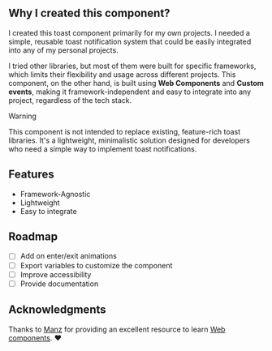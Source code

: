 ## Why I created this component?

I created this toast component primarily for my own projects. I needed a simple, reusable toast notification system that could be easily integrated into any of my personal projects.

I tried other libraries, but most of them were built for specific frameworks, which limits their flexibility and usage across different projects. This component, on the other hand, is built using **Web Components** and **Custom events**, making it framework-independent and easy to integrate into any project, regardless of the tech stack.

> [!WARNING]
> This component is not intended to replace existing, feature-rich toast libraries. It's a lightweight, minimalistic solution designed for developers who need a simple way to implement toast notifications.

## Features

- Framework-Agnostic
- Lightweight
- Easy to integrate

## Roadmap

- [ ] Add on enter/exit animations
- [ ] Export variables to customize the component
- [ ] Improve accessibility
- [ ] Provide documentation

## Acknowledgments

Thanks to [Manz](https://manz.dev/) for providing an excellent resource to learn [Web components](https://lenguajejs.com/webcomponents/). ♥️
